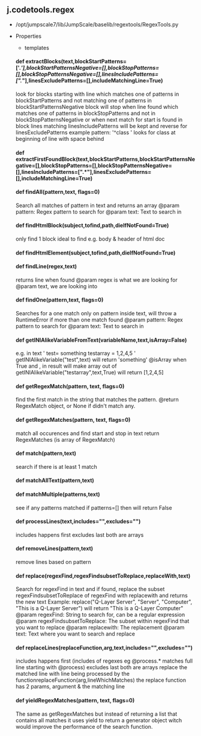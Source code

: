 ## j.codetools.regex

- /opt/jumpscale7/lib/JumpScale/baselib/regextools/RegexTools.py
- Properties
    - templates

    #### def extractBlocks(text,blockStartPatterns=['.*'],blockStartPatternsNegative=[],blockStopPatterns=[],blockStopPatternsNegative=[],linesIncludePatterns=[".*"],linesExcludePatterns=[],includeMatchingLine=True) 
    
    look for blocks starting with line which matches one of patterns in blockStartPatterns and not matching one of patterns in blockStartPatternsNegative
    block will stop when line found which matches one of patterns in blockStopPatterns and not in blockStopPatternsNegative or when next match for start is found
    in block lines matching linesIncludePatterns will be kept and reverse for linesExcludePatterns
    example pattern: '^class ' looks for class at beginning of line with space behind
    #### def extractFirstFoundBlock(text,blockStartPatterns,blockStartPatternsNegative=[],blockStopPatterns=[],blockStopPatternsNegative=[],linesIncludePatterns=[".*"],linesExcludePatterns=[],includeMatchingLine=True) 
    #### def findAll(pattern,text, flags=0) 
    
    Search all matches of pattern in text and returns an array
    @param pattern: Regex pattern to search for
    @param text: Text to search in
    #### def findHtmlBlock(subject,tofind,path,dieIfNotFound=True) 
    
    only find 1 block ideal to find e.g. body & header of html doc
    #### def findHtmlElement(subject,tofind,path,dieIfNotFound=True) 
    #### def findLine(regex,text) 
    
    returns line when found
    @param regex is what we are looking for
    @param text, we are looking into
    #### def findOne(pattern,text, flags=0) 
    
    Searches for a one match only on pattern inside text, will throw a RuntimeError if more than one match found
    @param pattern: Regex pattern to search for
    @param text: Text to search in
    #### def getINIAlikeVariableFromText(variableName,text,isArray=False) 
    
    e.g. in text
    '
    test= something
    testarray = 1,2,4,5
    '
    getINIAlikeVariable("test",text) will return 'something'
    @isArray when True and , in result will make array out of 
    getINIAlikeVariable("testarray",text,True) will return [1,2,4,5]
    #### def getRegexMatch(pattern, text, flags=0) 
    
    find the first match in the string that matches the pattern.
    @return RegexMatch object, or None if didn't match any.
    #### def getRegexMatches(pattern, text, flags=0) 
    
    match all occurences and find start and stop in text
    return RegexMatches  (is array of RegexMatch)
    #### def match(pattern,text) 
    
    search if there is at least 1 match
    #### def matchAllText(pattern,text) 
    #### def matchMultiple(patterns,text) 
    
    see if any patterns matched
    if patterns=[] then will return False
    #### def processLines(text,includes="",excludes="") 
    
    includes happens first
    excludes last
    both are arrays
    #### def removeLines(pattern,text) 
    
    remove lines based on pattern
    #### def replace(regexFind,regexFindsubsetToReplace,replaceWith,text) 
    
    Search for regexFind in text and if found, replace the subset regexFindsubsetToReplace of regexFind with replacewith and returns the new text
    Example:
        replace("Q-Layer Server", "Server", "Computer", "This is a Q-Layer Server")
        will return "This is a Q-Layer Computer"
    @param regexFind: String to search for, can be a regular expression
    @param regexFindsubsetToReplace: The subset within regexFind that you want to replace
    @param replacewith: The replacement
    @param text: Text where you want to search and replace
    #### def replaceLines(replaceFunction,arg,text,includes="",excludes="") 
    
    includes happens first (includes of regexes eg @process.* matches full line starting with @process)
    excludes last
    both are arrays
    replace the matched line with line being processed by the functionreplaceFunction(arg,lineWhichMatches)
    the replace function has 2 params, argument & the matching line
    #### def yieldRegexMatches(pattern, text, flags=0) 
    
    The same as getRegexMatches but instead of returning a list that contains all matches it uses yield to return a generator object
    witch would improve the performance of the search function.
